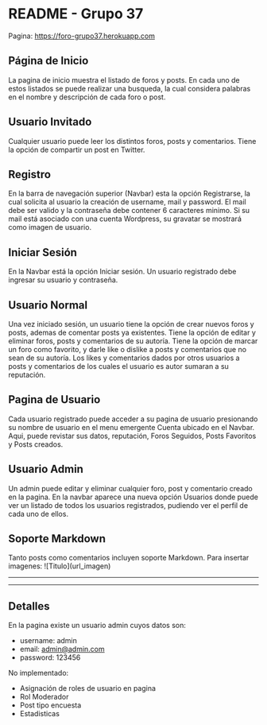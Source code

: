 
# README - Grupo 37

Pagina:
https://foro-grupo37.herokuapp.com

<h2> Página de Inicio </h2>
La pagina de inicio muestra el listado de foros y posts. En cada uno de estos listados se puede realizar una busqueda, la cual considera palabras en el nombre y descripción de cada foro o post.

<h2> Usuario Invitado </h2>
Cualquier usuario puede leer los distintos foros, posts y comentarios. Tiene la opción de compartir un post en Twitter.

<h2> Registro </h2>
En la barra de navegación superior (Navbar) esta la opción Registrarse, la cual solicita al usuario la creación de username, mail y password. El mail debe ser valido y la contraseña debe contener 6 caracteres minimo. Si su mail está asociado con una cuenta Wordpress, su gravatar se mostrará como imagen de usuario.

<h2> Iniciar Sesión </h2>
En la Navbar está la opción Iniciar sesión. Un usuario registrado debe ingresar su usuario y contraseña.

<h2> Usuario Normal </h2>
Una vez iniciado sesión, un usuario tiene la opción de crear nuevos foros y posts, ademas de comentar posts ya existentes. Tiene la opción de editar y eliminar foros, posts y comentarios de su autoría. Tiene la opción de marcar un foro como favorito, y darle like o dislike a posts y comentarios que no sean de su autoría. Los likes y comentarios dados por otros usuarios a posts y comentarios de los cuales el usuario es autor sumaran a su reputación.

<h2> Pagina de Usuario </h2>
Cada usuario registrado puede acceder a su pagina de usuario presionando su nombre de usuario en el menu emergente Cuenta ubicado en el Navbar. Aqui, puede revistar sus datos, reputación, Foros Seguidos, Posts Favoritos y Posts creados.

<h2> Usuario Admin </h2>
Un admin puede editar y eliminar cualquier foro, post y comentario creado en la pagina. En la navbar aparece una nueva opción Usuarios donde puede ver un listado de todos los usuarios registrados, pudiendo ver el perfil de cada uno de ellos. 

<h2> Soporte Markdown </h2>
Tanto posts como comentarios incluyen soporte Markdown.
Para insertar imagenes: ![Titulo](url_imagen)

---
---

<h2> Detalles </h2>

En la pagina existe un usuario admin cuyos datos son:
- username:  admin
- email:  admin@admin.com
- password: 123456

No implementado:
- Asignación de roles de usuario en pagina
- Rol Moderador
- Post tipo encuesta
- Estadisticas

